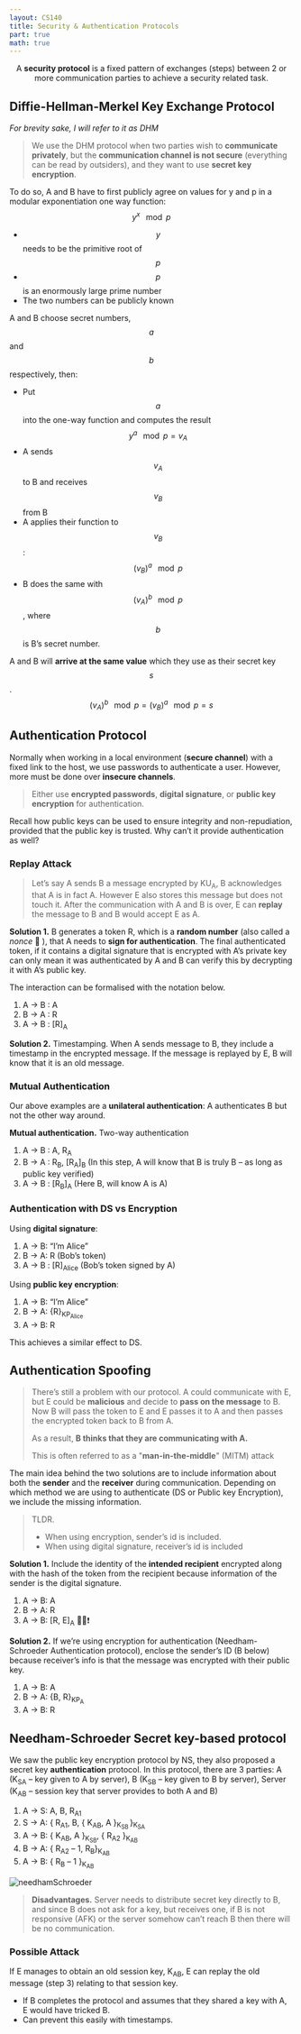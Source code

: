 ```yaml
---
layout: CS140
title: Security & Authentication Protocols
part: true
math: true
---
```


<p align=center>A <b>security protocol</b> is a fixed pattern of exchanges (steps) between 2 or more communication parties to achieve a security related task.</p>

## Diffie-Hellman-Merkel Key Exchange Protocol

*For brevity sake, I will refer to it as DHM*

> We use the DHM protocol when two parties wish to **communicate privately**, but the **communication channel is not secure** (everything can be read by outsiders), and they want to use **secret key encryption**. 

To do so, A and B have to first publicly agree on values for y and p in a modular exponentiation one way function: $$y^x \!\!\mod p$$

- $$y$$ needs to be the primitive root of $$p$$
- $$p$$ is an enormously large prime number
- The two numbers can be publicly known

A and B choose secret numbers, $$a$$ and $$b$$ respectively, then:

- Put $$a$$ into the one-way function and computes the result $$y^a \!\!\mod p = v_A$$
- A sends $$v_A$$ to B and receives $$v_B$$ from B
- A applies their function to $$v_B$$: $$(v_B)^a \!\!\mod p$$
- B does the same with $$(v_A)^b \!\!\mod p$$, where $$b$$ is B’s secret number.

A and B will **arrive at the same value** which they use as their secret key $$s$$.
$$
(v_A)^b \!\!\mod p = (v_B)^a \!\!\mod p = s
$$

## Authentication Protocol

Normally when working in a local environment (**secure channel**) with a fixed link to the host, we use passwords to authenticate a user. However, more must be done over **insecure channels**.

> Either use **encrypted passwords**, **digital signature**, or **public key encryption** for authentication.

Recall how public keys can be used to ensure integrity and non-repudiation, provided that the public key is trusted. Why can’t it provide authentication as well?

### Replay Attack

> Let’s say A sends B a message encrypted by KU<sub>A</sub>, B acknowledges that A is in fact A. However E also stores this message but does not touch it. After the communication with A and B is over, E can **replay** the message to B and B would accept E as A.

**Solution 1.** B generates a token R, which is a **random number** (also called a *nonce* :eyes: ), that A needs to **sign for authentication**. The final authenticated token, if it contains a digital signature that is encrypted with A’s private key can only mean it was authenticated by A and B can verify this by decrypting it with A’s public key.

The interaction can be formalised with the notation below. 

1. A &rarr; B : A
2. B &rarr; A : R
3. A &rarr; B : [R]<sub>A</sub>

**Solution 2.** Timestamping. When A sends message to B, they include a timestamp in the encrypted message. If the message is replayed by E, B will know that it is an old message.

### Mutual Authentication

Our above examples are a **unilateral authentication**: A authenticates B but not the other way around.

**Mutual authentication.** Two-way authentication

1. A &rarr; B : A, R<sub>A</sub>
2. B &rarr; A : R<sub>B</sub>, [R<sub>A</sub>]<sub>B</sub> (In this step, A will know that B is truly B – as long as public key verified)
3. A &rarr; B : [R<sub>B</sub>]<sub>A</sub> (Here B, will know A is A)

### Authentication with DS vs Encryption

Using **digital signature**:

1. A &rarr; B: “I’m Alice”
2. B &rarr; A: R (Bob’s token)
3. A &rarr; B : [R]<sub>Alice</sub> (Bob’s token signed by A)

Using **public key encryption**:

1. A &rarr; B: “I’m Alice”
2. B &rarr; A: {R}<sub>KP<sub>Alice</sub></sub>
3. A &rarr; B: R

This achieves a similar effect to DS.

## Authentication Spoofing

> There’s still a problem with our protocol. A could communicate with E, but E could be **malicious** and decide to **pass on the message** to B. Now B will pass the token to E and E passes it to A and then passes the encrypted token back to B from A.
>
> As a result, **B thinks that they are communicating with A.**
>
> This is often referred to as a "**man-in-the-middle**" (MITM) attack

The main idea behind the two solutions are to include information about both the **sender** and the **receiver** during communication. Depending on which method we are using to authenticate (DS or Public key Encryption), we include the missing information.

> TLDR.
>
> - When using encryption, sender’s id is included.
> - When using digital signature, receiver’s id is included

**Solution 1.** Include the identity of the **intended recipient** encrypted along with the hash of the token from the recipient because information of the sender is the digital signature.

1. A &rarr; B: A
2. B &rarr; A: R
3. A &rarr; B: [R, E]<sub>A</sub> 🔔❕❗

**Solution 2.** If we’re using encryption for authentication (Needham-Schroeder Authentication protocol), enclose the sender’s ID (B below) because receiver’s info is that the message was encrypted with their public key.

1. A &rarr; B: A
2. B &rarr; A: {B, R}<sub>KP<sub>A</sub></sub>
3. A &rarr; B: R

## Needham-Schroeder Secret key-based protocol

We saw the public key encryption protocol by NS, they also proposed a secret key **authentication** protocol. In this protocol, there are 3 parties: A (K<sub>SA</sub> – key given to A by server), B (K<sub>SB</sub> – key given to B by server), Server (K<sub>AB</sub> – session key that server provides to both A and B)

1. A &rarr; S: A, B, R<sub>A1</sub>
2. S &rarr; A: { R<sub>A1</sub>, B, { K<sub>AB</sub>, A }<sub>K<sub>SB </sub></sub>}<sub>K<sub>SA</sub></sub>
3. A &rarr; B: { K<sub>AB</sub>, A }<sub>K<sub>SB</sub></sub>, { R<sub>A2</sub> }<sub>K<sub>AB</sub></sub>
4. B &rarr; A: { R<sub>A2</sub> – 1, R<sub>B</sub>}<sub>K<sub>AB</sub></sub>
5. A &rarr; B: { R<sub>B</sub> – 1 }<sub>K<sub>AB</sub></sub>

![needhamSchroeder](.\part7.assets\needhamSchroeder.png)

> **Disadvantages.** Server needs to distribute secret key directly to B, and since B does not ask for a key, but receives one, if B is not responsive (AFK) or the server somehow can’t reach B then there will be no communication.

### Possible Attack

If E manages to obtain an old session key, K<sub>AB</sub>, E can replay the old message (step 3) relating to that session key. 

- If B completes the protocol and assumes that they shared a key with A, E would have tricked B.
- Can prevent this easily with timestamps.
